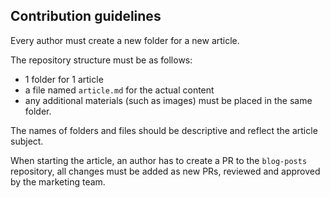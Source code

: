 ## Contribution guidelines

Every author must create a new folder for a new article.

The repository structure must be as follows:
* 1 folder for 1 article
* a file named `article.md` for the actual content
* any additional materials (such as images) must be placed in the same folder.

The names of folders and files should be descriptive and reflect the article subject.

When starting the article, an author has to create a PR to the `blog-posts` repository, all changes must be added as new PRs, reviewed and approved by the marketing team.
